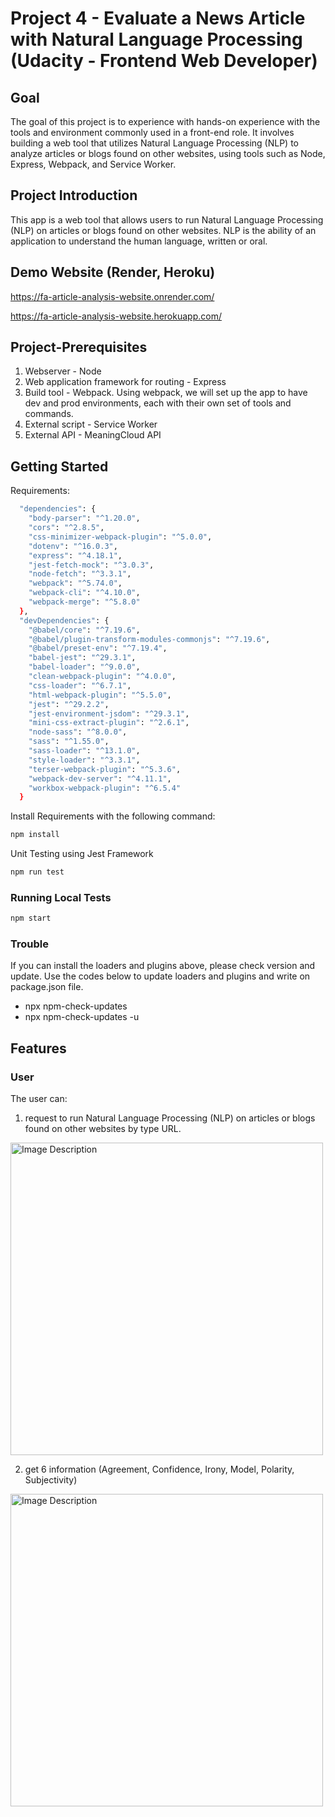 # Project 4 - Evaluate a News Article with Natural Language Processing (Udacity - Frontend Web Developer)

## Goal
 The goal of this project is to experience with hands-on experience with the tools and environment commonly used in a front-end role. It involves building a web tool that utilizes Natural Language Processing (NLP) to analyze articles or blogs found on other websites, using tools such as Node, Express, Webpack, and Service Worker. 

## Project Introduction
This app is a web tool that allows users to run Natural Language Processing (NLP) on articles or blogs found on other websites. NLP is the ability of an application to understand the human language, written or oral.

## Demo Website (Render, Heroku)
https://fa-article-analysis-website.onrender.com/

https://fa-article-analysis-website.herokuapp.com/

## Project-Prerequisites

1. Webserver - Node
2. Web application framework for routing - Express
3. Build tool - Webpack. Using webpack, we will set up the app to have dev and prod environments, each with their own set of tools and commands.
4. External script - Service Worker
5. External API - MeaningCloud API

## Getting Started

Requirements: 
```bash
  "dependencies": {
    "body-parser": "^1.20.0",
    "cors": "^2.8.5",
    "css-minimizer-webpack-plugin": "^5.0.0",
    "dotenv": "^16.0.3",
    "express": "^4.18.1",
    "jest-fetch-mock": "^3.0.3",
    "node-fetch": "^3.3.1",
    "webpack": "^5.74.0",
    "webpack-cli": "^4.10.0",
    "webpack-merge": "^5.8.0"
  },
  "devDependencies": {
    "@babel/core": "^7.19.6",
    "@babel/plugin-transform-modules-commonjs": "^7.19.6",
    "@babel/preset-env": "^7.19.4",
    "babel-jest": "^29.3.1",
    "babel-loader": "^9.0.0",
    "clean-webpack-plugin": "^4.0.0",
    "css-loader": "^6.7.1",
    "html-webpack-plugin": "^5.5.0",
    "jest": "^29.2.2",
    "jest-environment-jsdom": "^29.3.1",
    "mini-css-extract-plugin": "^2.6.1",
    "node-sass": "^8.0.0",
    "sass": "^1.55.0",
    "sass-loader": "^13.1.0",
    "style-loader": "^3.3.1",
    "terser-webpack-plugin": "^5.3.6",
    "webpack-dev-server": "^4.11.1",
    "workbox-webpack-plugin": "^6.5.4"
  }
  ```
Install Requirements with the following command:
```bash
npm install
```

Unit Testing using Jest Framework
```bash
npm run test
```

### Running Local Tests
```bash
npm start
```


### Trouble

If you can install the loaders and plugins above, please check version and update.
Use the codes below to update loaders and plugins and write on package.json file.
* npx npm-check-updates
* npx npm-check-updates -u

## Features

### User
The user can:
1. request to run Natural Language Processing (NLP) on articles or blogs found on other websites by type URL.

<img src="https://user-images.githubusercontent.com/79179847/229664021-dbcb6bd9-f547-4b22-b3bf-ed08d4f5e5c7.png" alt="Image Description" width="500" >


2. get 6 information (Agreement, Confidence, Irony, Model, Polarity, Subjectivity)

<img src="https://user-images.githubusercontent.com/79179847/229663953-a7f9963c-95ff-4bf1-aadf-fa4ab419b089.png" alt="Image Description" width="500" >






